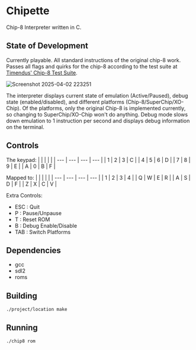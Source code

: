 # Chipette
Chip-8 Interpreter written in C. 

## State of Development
Currently playable. All standard instructions of the original chip-8 work. Passes all flags and quirks for the chip-8 according to the test suite at [Timendus' Chip-8 Test Suite](https://github.com/Timendus/chip8-test-suite?tab=readme-ov-file#chip-8-test-suite). 

![Screenshot 2025-04-02 223251](https://github.com/user-attachments/assets/1541bab9-4d9a-4c35-8acc-563fddbe77a7)


The interpreter displays current state of emulation (Active/Paused), debug state (enabled/disabled), and different platforms (Chip-8/SuperChip/XO-Chip). Of the platforms, only the original Chip-8 is implemented currently, so changing to SuperChip/XO-Chip won't do anything. Debug mode slows down emulation to 1 instruction per second and displays debug information on the terminal. 

## Controls
The keypad:
|     |     |     |     |
| --- | --- | --- | --- |
| 1   | 2   | 3   | C   |
| 4   | 5   | 6   | D   |
| 7   | 8   | 9   | E   |
| A   | 0   | B   | F   |

Mapped to:
|     |     |     |     |
| --- | --- | --- | --- |
| 1   | 2   | 3   | 4   |
| Q   | W   | E   | R   |
| A   | S   | D   | F   |
| Z   | X   | C   | V   |

Extra Controls:
- ESC  : Quit
- P    : Pause/Unpause
- T    : Reset ROM
- B    : Debug Enable/Disable
- TAB  : Switch Platforms

## Dependencies
- gcc
- sdl2
- roms

## Building
`./project/location make`

## Running
`./chip8 rom`


